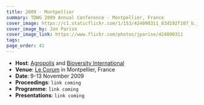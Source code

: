 ```yaml
---
title: 2009 - Montpellier
summary: TDWG 2009 Annual Conference - Montpellier, France
cover_image: https://c1.staticflickr.com/1/153/424090311_83d192f107_b.jpg
cover_image_by: Jon Parise
cover_image_link: https://www.flickr.com/photos/jparise/424090311
tags: 
page_order: 41
---
```


* **Host**: [Agropolis](http://www.agropolis.org/) and [Bioversity International](https://www.bioversityinternational.org/)
* **Venue**: [Le Corum](http://www.montpellier-events.com/en/The-Corum/Presentation) in Montpellier, France
* **Date**: 9-13 November 2009
* **Proceedings**: `link coming`
* **Programme**: `link coming`
* **Presentations**: `link coming`

